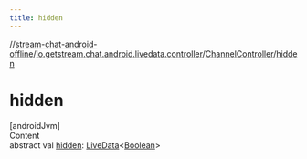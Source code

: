 ```yaml
---
title: hidden
---
```

//[stream-chat-android-offline](../../../index.md)/[io.getstream.chat.android.livedata.controller](../index.md)/[ChannelController](index.md)/[hidden](hidden.md)



# hidden  
[androidJvm]  
Content  
abstract val [hidden](hidden.md): [LiveData](https://developer.android.com/reference/kotlin/androidx/lifecycle/LiveData.html)&lt;[Boolean](https://kotlinlang.org/api/latest/jvm/stdlib/kotlin/-boolean/index.html)&gt;  



